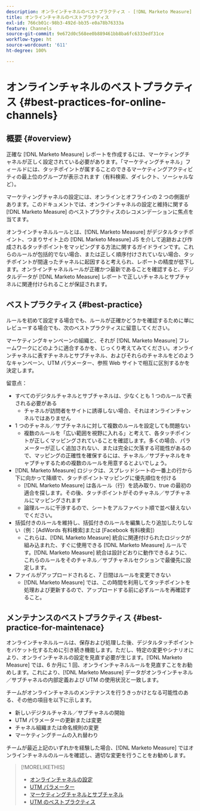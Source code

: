 ```yaml
---
description: オンラインチャネルのベストプラクティス - [!DNL Marketo Measure]
title: オンラインチャネルのベストプラクティス
exl-id: 766cb01c-98b3-492d-bb35-e0a78b76333a
feature: Channels
source-git-commit: 9e672d0c568ee0b889461bb8ba6fc6333edf31ce
workflow-type: ht
source-wordcount: '611'
ht-degree: 100%

---
```


# オンラインチャネルのベストプラクティス {#best-practices-for-online-channels}

## 概要 {#overview}

正確な [!DNL Marketo Measure] レポートを作成するには、マーケティングチャネルが正しく設定されている必要があります。「マーケティングチャネル」フィールドには、タッチポイントが属することのできるマーケティングアクティビティの最上位のグループが表示されます（有料検索、ダイレクト、ソーシャルなど）。

マーケティングチャネルの設定には、オンラインとオフラインの 2 つの側面があります。このドキュメントでは、オンラインチャネルの設定と維持に関する [!DNL Marketo Measure] のベストプラクティスのレコメンデーションに焦点を当てます。

オンラインチャネルルールとは、[!DNL Marketo Measure] がデジタルタッチポイント、つまりサイト上の [!DNL Marketo Measure] JS を介して追跡および作成されるタッチポイントをマッピングする方法に関するガイドラインです。これらのルールが包括的でない場合、または正しく順序付けされていない場合、タッチポイントが間違ったチャネルに起因すると考えられ、レポートの精度が低下します。オンラインチャネルルールが正確かつ最新であることを確認すると、デジタルデータが [!DNL Marketo Measure] レポートで正しいチャネルとサブチャネルに関連付けられることが保証されます。

## ベストプラクティス {#best-practice}

ルールを初めて設定する場合でも、ルールが正確かどうかを確認するために単にレビューする場合でも、次のベストプラクティスに留意してください。

マーケティングキャンペーンの組織と、それが [!DNL Marketo Measure] フレームワークにどのように適合するかを、じっくり考えてみてください。オンラインチャネルに表すチャネルとサブチャネル、およびそれらのチャネルをどのようなキャンペーン、UTM パラメーター、参照 Web サイトで相互に区別するかを決定します。

留意点：

* すべてのデジタルチャネルとサブチャネルは、少なくとも 1 つのルールで表される必要がある
   * チャネルが訪問者をサイトに誘導しない場合、それはオンラインチャンネルではありません
* 1 つのチャネル／サブチャネルに対して複数のルールを設定しても問題ない
   * 複数のルールを「広い範囲を視野に入れる」と考えて、各タッチポイントが正しくマッピングされていることを確認します。多くの場合、パラメーターが正しく追加されない、または完全に欠落する可能性があるので、マッピングの正確性を確保するには、チャネル／サブチャネルをキャプチャするための複数のルールを用意するとよいでしょう。
* [!DNL Marketo Measure] ロジックは、スプレッドシートの一番上の行から下に向かって降順で、タッチポイントマッピングに優先順位を付ける
   * [!DNL Marketo Measure] は各ルール（行）を読み取り、true の最初の適合を探します。その後、タッチポイントがそのチャネル／サブチャネルにマッピングされます
   * 論理ルールに干渉するので、シートをアルファベット順で並べ替えないでください。
* 括弧付きのルールを維持し、括弧付きのルールを編集したり追加したりしない（例：[AdWords 有料検索]または [Facebook 有料検索]）
   * これらは、[!DNL Marketo Measure] 統合に関連付けられたロジックが組み込まれた、すぐに使用できる [!DNL Marketo Measure] ルールです。[!DNL Marketo Measure] 統合は設計どおりに動作できるように、これらのルールをそのチャネル／サブチャネルセクションで最優先に設定します。
* ファイルがアップロードされると、7 日間はルールを変更できない
   * [!DNL Marketo Measure] では、この時間を利用してタッチポイントを処理および更新するので、アップロードする前に必ずルールを再確認すること。

## メンテナンスのベストプラクティス {#best-practice-for-maintenace}

オンラインチャネルルールは、保存および処理した後、デジタルタッチポイントをバケット化するために引き続き機能します。ただし、特定の変更やシナリオにより、オンラインチャネルの設定を見直す必要が生じます。[!DNL Marketo Measure] では、6 か月に 1 回、オンラインチャネルルールを見直すことをお勧めします。これにより、[!DNL Marketo Measure] データがオンラインチャネル／サブチャネルの内部定義および UTM の使用状況と一致します。

チームがオンラインチャネルのメンテナンスを行うきっかけとなる可能性のある、その他の項目を以下に示します。

* 新しいデジタルチャネル／サブチャネルの開始
* UTM パラメーターの更新または変更
* チャネル組織または命名規則の変更
* マーケティングチームの入れ替わり

チームが最近上記のいずれかを経験した場合、[!DNL Marketo Measure] ではオンラインチャネルのルールを確認し、適切な変更を行うことをお勧めします。

>[!MORELIKETHIS]
>
>* [オンラインチャネルの設定](/help/channel-tracking-and-setup/online-channels/online-custom-channel-setup.md)
>* [UTM パラメーター](/help/channel-tracking-and-setup/online-channels/utm-parameters.md)
>* [マーケティングチャネルとサブチャネル](/help/channel-tracking-and-setup/online-channels/marketing-channels-and-subchannels.md)
>* [UTM のベストプラクティス](/help/channel-tracking-and-setup/online-channels/best-practices-for-setting-up-utm-parameters.md)
